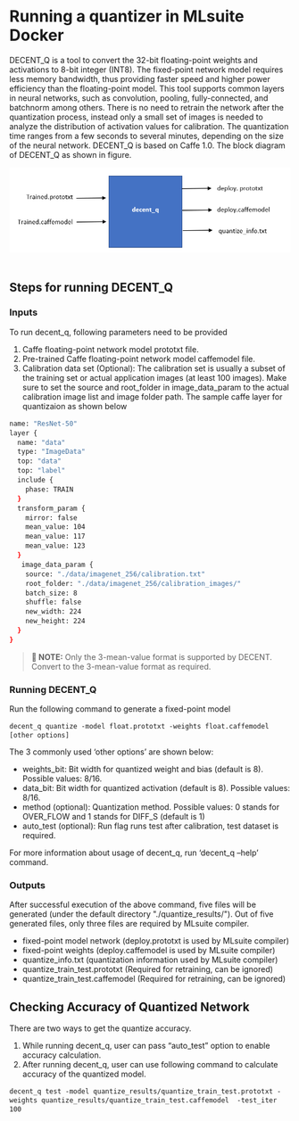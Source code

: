# Running a quantizer in MLsuite Docker
DECENT_Q is a tool to convert the 32-bit floating-point weights and activations to 8-bit integer (INT8). The fixed-point network model requires less memory bandwidth, thus providing faster speed and higher power efficiency than the floating-point model. This tool supports common layers in neural networks, such as convolution, pooling, fully-connected, and batchnorm among others. There is no need to retrain the network after the quantization process, instead only a small set of images is needed to analyze the distribution of activation values for calibration. The quantization time ranges from a few seconds to several minutes, depending on the size of the neural network. DECENT_Q is based on Caffe 1.0. The block diagram of DECENT_Q as shown in figure.

<div align="center">
<img src="Blockdiagram_decent.png"><br><br>
</div>

## Steps for running DECENT_Q

### Inputs<br /> 
To run decent_q, following parameters need to be provided<br /> 

1.	Caffe floating-point network model prototxt file.
2.	Pre-trained Caffe floating-point network model caffemodel file.
3.	Calibration data set (Optional): The calibration set is usually a subset of the           training set or actual application images (at least 100 images). Make sure to set the     source and root_folder in image_data_param to the actual calibration image list and       image folder path. The sample caffe layer for quantizaion as shown below
``` sh
name: "ResNet-50"
layer {
  name: "data"
  type: "ImageData"
  top: "data"
  top: "label"
  include {
    phase: TRAIN
  }
  transform_param {
    mirror: false
    mean_value: 104
    mean_value: 117
    mean_value: 123
  }
   image_data_param {
    source: "./data/imagenet_256/calibration.txt"
    root_folder: "./data/imagenet_256/calibration_images/"
    batch_size: 8
    shuffle: false
    new_width: 224
    new_height: 224
  }
}

```

>**:pushpin: NOTE:** Only the 3-mean-value format is supported by DECENT. Convert to the 3-mean-value format as required.

### Running DECENT_Q <br /> 
Run the following command to generate a fixed-point model
```
decent_q quantize -model float.prototxt -weights float.caffemodel [other options]

```
The 3 commonly used ‘other options’ are shown below:<br /> 
  -	weights_bit: Bit width for quantized weight and bias (default is 8). Possible values: 8/16.<br /> 
  -	data_bit: Bit width for quantized activation (default is 8). Possible values: 8/16.<br /> 
  -	method (optional): Quantization method. Possible values: 0 stands for OVER_FLOW and  1 stands for DIFF_S (default is 1)<br /> 
  -	auto_test (optional): Run flag runs test after calibration, test dataset is required.<br /> 

For more information about usage of decent_q, run ‘decent_q –help’ command.

### Outputs
After successful execution of the above command, five files will be generated (under the default directory "./quantize_results/"). Out of five generated files, only three files are required by MLsuite compiler.<br /> 

  - fixed-point model network (deploy.prototxt is used by MLsuite compiler)<br /> 
  -	fixed-point weights (deploy.caffemodel is used by MLsuite compiler)<br /> 
  -	quantize_info.txt (quantization information used by MLsuite compiler)<br /> 
  -	quantize_train_test.prototxt (Required for retraining, can be ignored)<br /> 
  -	quantize_train_test.caffemodel (Required for retraining, can be ignored)<br /> 

## Checking Accuracy of Quantized Network<br /> 
There are two ways to get the quantize accuracy. <br /> 

1.	While running decent_q, user can pass “auto_test” option to enable accuracy calculation.<br /> 
2.	After running decent_q, user can use following command to calculate accuracy of the quantized model. <br /> 

```
decent_q test -model quantize_results/quantize_train_test.prototxt -weights quantize_results/quantize_train_test.caffemodel  -test_iter 100
```



